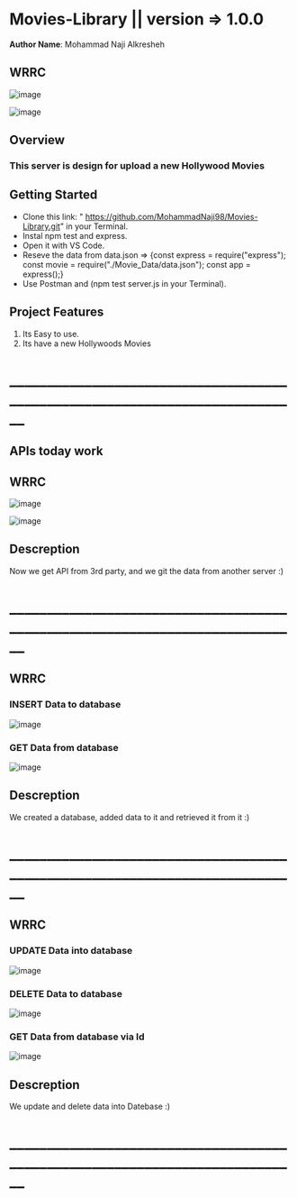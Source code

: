 # Movies-Library || version => 1.0.0

**Author Name**: Mohammad Naji Alkresheh

## WRRC

![image](./Image/homepage.jpg)

![image](./Image/favorite.jpg)

## Overview

### This server is design for upload a new Hollywood Movies

## Getting Started

- Clone this link:  " <https://github.com/MohammadNaji98/Movies-Library.git>"
 in your Terminal.
- Instal npm test and express.
- Open it with VS Code.
- Reseve the data from data.json => {const express = require("express");
const movie = require("./Movie_Data/data.json");
const app = express();}
- Use Postman and (npm test server.js in your Terminal).

## Project Features

1. Its Easy to use.
2. Its have a new Hollywoods Movies

# ____________________________________________________________________________

## APIs today work

## WRRC

![image](./Image/trending.jpg)

![image](./Image/search.jpg)

## Descreption

Now we get API from 3rd party, and we git the data from another server :)

# ____________________________________________________________________________

## WRRC

### INSERT Data to database

![image](./Image/addMovieToDB.jpg)

### GET Data from database

![image](./Image/getMovieFromDB.jpg)

## Descreption

We created a database, added data to it and retrieved it from it :)

# ____________________________________________________________________________

## WRRC

### UPDATE Data into database

![image](./Image/update.jpg)

### DELETE Data to database

![image](./Image/delete.jpg)

### GET Data from database via Id

![image](./Image/getMovieViaId.jpg)

## Descreption

We update and delete data into Datebase :)

# ____________________________________________________________________________
